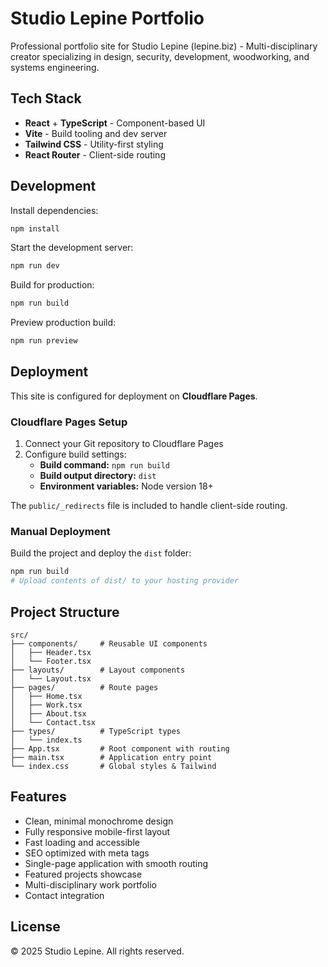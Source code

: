 # Studio Lepine Portfolio

Professional portfolio site for Studio Lepine (lepine.biz) - Multi-disciplinary creator specializing in design, security, development, woodworking, and systems engineering.

## Tech Stack

- **React** + **TypeScript** - Component-based UI
- **Vite** - Build tooling and dev server
- **Tailwind CSS** - Utility-first styling
- **React Router** - Client-side routing

## Development

Install dependencies:
```bash
npm install
```

Start the development server:
```bash
npm run dev
```

Build for production:
```bash
npm run build
```

Preview production build:
```bash
npm run preview
```

## Deployment

This site is configured for deployment on **Cloudflare Pages**.

### Cloudflare Pages Setup

1. Connect your Git repository to Cloudflare Pages
2. Configure build settings:
   - **Build command:** `npm run build`
   - **Build output directory:** `dist`
   - **Environment variables:** Node version 18+

The `public/_redirects` file is included to handle client-side routing.

### Manual Deployment

Build the project and deploy the `dist` folder:
```bash
npm run build
# Upload contents of dist/ to your hosting provider
```

## Project Structure

```
src/
├── components/     # Reusable UI components
│   ├── Header.tsx
│   └── Footer.tsx
├── layouts/        # Layout components
│   └── Layout.tsx
├── pages/          # Route pages
│   ├── Home.tsx
│   ├── Work.tsx
│   ├── About.tsx
│   └── Contact.tsx
├── types/          # TypeScript types
│   └── index.ts
├── App.tsx         # Root component with routing
├── main.tsx        # Application entry point
└── index.css       # Global styles & Tailwind
```

## Features

- Clean, minimal monochrome design
- Fully responsive mobile-first layout
- Fast loading and accessible
- SEO optimized with meta tags
- Single-page application with smooth routing
- Featured projects showcase
- Multi-disciplinary work portfolio
- Contact integration

## License

© 2025 Studio Lepine. All rights reserved.
